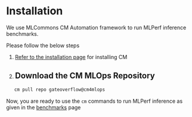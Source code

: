 # Installation
We use MLCommons CM Automation framework to run MLPerf inference benchmarks.

Please follow the below steps

1. [Refer to the installation page](https://docs.mlcommons.org/ck/install) for installing CM
2. ## Download the CM MLOps Repository

```bash
   cm pull repo gateoverflow@cm4mlops
```

Now, you are ready to use the `cm` commands to run MLPerf inference as given in the [benchmarks](../benchmarks/index.md) page
